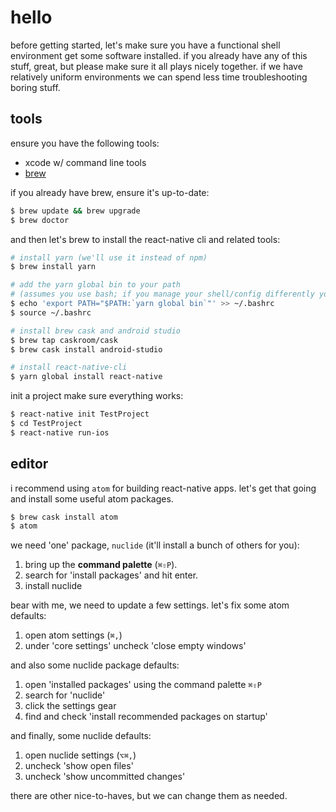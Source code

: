 # hello

before getting started, let's make sure you have a functional shell environment get some software installed. if you already have any of this stuff, great, but please make sure it all plays nicely together. if we have relatively uniform environments we can spend less time troubleshooting boring stuff.

## tools

ensure you have the following tools:

- xcode w/ command line tools
- [brew](https://brew.sh/)

if you already have brew, ensure it's up-to-date:

```sh
$ brew update && brew upgrade
$ brew doctor
```

and then let's brew to install the react-native cli and related tools:

```sh
# install yarn (we'll use it instead of npm)
$ brew install yarn

# add the yarn global bin to your path
# (assumes you use bash; if you manage your shell/config differently you know what to do)
$ echo 'export PATH="$PATH:`yarn global bin`"' >> ~/.bashrc
$ source ~/.bashrc

# install brew cask and android studio
$ brew tap caskroom/cask
$ brew cask install android-studio

# install react-native-cli
$ yarn global install react-native
```

init a project make sure everything works:

```sh
$ react-native init TestProject
$ cd TestProject
$ react-native run-ios
```

## editor

i recommend using `atom` for building react-native apps. let's get that going and install some useful atom packages.

```sh
$ brew cask install atom
$ atom
```

we need 'one' package, `nuclide` (it'll install a bunch of others for you):

1. bring up the **command palette** (`⌘⇧P`).
2. search for 'install packages' and hit enter.
3. install nuclide

bear with me, we need to update a few settings. let's fix some atom defaults:

1. open atom settings (`⌘,`)
2. under 'core settings' uncheck 'close empty windows'

and also some nuclide package defaults:

1. open 'installed packages' using the command palette `⌘⇧P`
2. search for 'nuclide'
3. click the settings gear
4. find and check 'install recommended packages on startup'

and finally, some nuclide defaults:

1. open nuclide settings (`⌥⌘,`)
2. uncheck 'show open files'
3. uncheck 'show uncommitted changes'

there are other nice-to-haves, but we can change them as needed.
